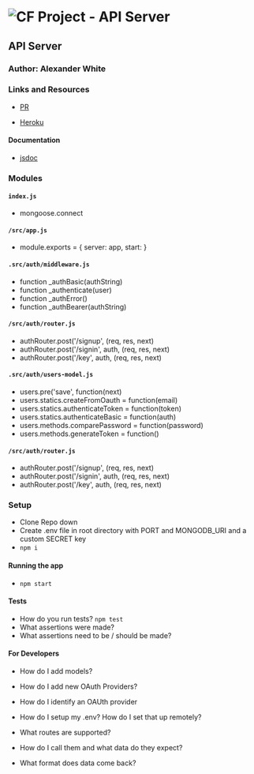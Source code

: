 ![CF](http://i.imgur.com/7v5ASc8.png) Project - API Server
=================================================

## API Server

### Author: Alexander White

### Links and Resources
* [PR](https://github.com/alex-white-401-advanced-javascript/project-API-Server/pull/1)

* [Heroku](https://alex-api-server.herokuapp.com/)

#### Documentation
* [jsdoc](./docs/index.html)

### Modules
#### `index.js`
* mongoose.connect

#### `/src/app.js`
* module.exports = { server: app, start: }



#### `.src/auth/middleware.js`
* function _authBasic(authString)
* function _authenticate(user)
* function _authError()
* function _authBearer(authString)

#### `/src/auth/router.js`
* authRouter.post('/signup', (req, res, next)
* authRouter.post('/signin', auth, (req, res, next)
* authRouter.post('/key', auth, (req, res, next)

#### `.src/auth/users-model.js`
* users.pre('save', function(next)
* users.statics.createFromOauth = function(email)
* users.statics.authenticateToken = function(token)
* users.statics.authenticateBasic = function(auth)
* users.methods.comparePassword = function(password)
* users.methods.generateToken = function()

#### `/src/auth/router.js`
* authRouter.post('/signup', (req, res, next)
* authRouter.post('/signin', auth, (req, res, next)
* authRouter.post('/key', auth, (req, res, next)


### Setup
* Clone Repo down
* Create .env file in root directory with PORT and MONGODB_URI and a custom SECRET key
* `npm i` 

#### Running the app
* `npm start`
  
#### Tests
* How do you run tests? `npm test`
* What assertions were made? 
* What assertions need to be / should be made? 

#### For Developers
* How do I add models?

* How do I add new OAuth Providers?

* How do I identify an OAUth provider

* How do I setup my .env? How do I set that up remotely?

* What routes are supported?

* How do I call them and what data do they expect?

* What format does data come back?
